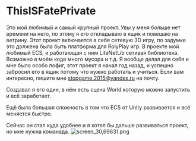 # ThisISFatePrivate
Это мой любимый и самый крупный проект. Увы у меня больше нет времени на него, по этому я его откладываю в ящик и повешаю на ветрину. Этот проект включается в себя сетевую 3D игру, по задумке это должена была быть платформа для RolyPlay игр. В проекте мой любимый ECS, и работающая с ним LiteNetLib сетивая библиотека. Возможно в моём коде много мусора и т.д. Я вообще делал для себя и мне было особо пофиг, этот проект я начал год назад, и успешно забросил его в ящик потому что нужно работать и учиться. Если вам интересно, пишите мне stopgame.2015@yandex.ru на почту.

Создавал я его один, в нём есть сцена World которую можно запустить и всё заработает.

Ещё была большая сложность в том что ECS от Unity развивается и всё меняется быстро.

Сейчас он стал куда удобнее и я хотел бы дальше развиваться проект, но мне нужна команада.
<img src="https://github.com/vlasooff//ThisISFate_Open/blob/Inventory/screen_30,69631.png" alt="screen_30,69631.png">
